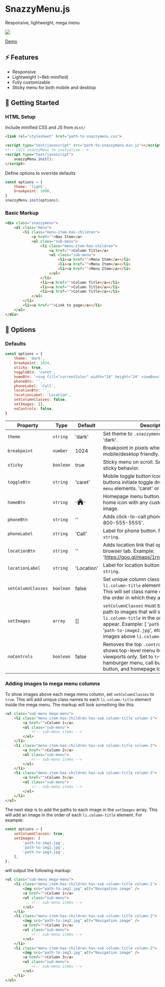# SnazzyMenu.js

Responsive, lightweight, mega menu

<a href="https://github.com/teloe/snazzymenu/blob/main/LICENSE"><img src="https://img.shields.io/github/license/teloe/snazzymenu?style=for-the-badge" /></a>

[Demo](https://teloe.me/snazzymenu/)

## ⚡️  Features

-   Responsive
-   Lightweight (~8kb minified)
-   Fully customizable
-   Sticky menu for both mobile and desktop

## 🔧 Getting Started
### HTML Setup
Include minified CSS and JS from `dist/`

```html
<link rel="stylesheet" href="path-to-snazzymenu.css">

<script type="text/javascript" src="path-to-snazzymenu.min.js"></script>
<!-- Call snazzyMenu to initialize -->
<script type="text/javascript">
    snazzyMenu.init();
</script>
```

Define options to override defaults
```js
const options = {
    theme: 'light',
    breakpoint: 1000,
}
snazzyMenu.init(options);
```

### Basic Markup
```html
<div class="snazzymenu">
    <ul class="menu">
        <li class="menu-item-has-children">
            <a href="">Nav Item</a>
            <ul class="sub-menu">
                <li class="menu-item-has-children">
                    <a href="">Column Title</a>
                    <ul class="sub-menu">
                        <li><a href="">Menu Item</a></li>
                        <li><a href="">Menu Item</a></li>
                        <li><a href="">Menu Item</a></li>
                    </ul>
                </li>
                <li><a href="">Column Title</a></li>
                <li><a href="">Column Title</a></li>
                <li><a href="">Column Title</a></li>
            </ul>
        </li>
        <li><a href="">Link to page</a></li>
    </ul>
</div>
```


## 🔌 Options
### Defaults
```js
const options = {
    theme: 'dark',
    breakpoint: 1024,
    sticky: true,
    toggleBtn: 'caret',
    homeBtn: '<svg fill="currentColor" width="24" height="24" viewBox="0 0 24 24" xmlns="http://www.w3.org/2000/svg" aria-hidden="true"><path d="M11.47 3.84a.75.75 0 011.06 0l8.69 8.69a.75.75 0 101.06-1.06l-8.689-8.69a2.25 2.25 0 00-3.182 0l-8.69 8.69a.75.75 0 001.061 1.06l8.69-8.69z"></path><path d="M12 5.432l8.159 8.159c.03.03.06.058.091.086v6.198c0 1.035-.84 1.875-1.875 1.875H15a.75.75 0 01-.75-.75v-4.5a.75.75 0 00-.75-.75h-3a.75.75 0 00-.75.75V21a.75.75 0 01-.75.75H5.625a1.875 1.875 0 01-1.875-1.875v-6.198a2.29 2.29 0 00.091-.086L12 5.43z"></path></svg>',
    phoneBtn: '',
    phoneLabel: 'Call',
    locationBtn: '',
    locationLabel: 'Location',
    setColumnClasses: false,
    setImages: [],
    noControls: false,
}
```


| Property           | Type      | Default                                                                                                                                                                                                                                                                                                                                                                                                                                                                                                                                                                 | Description                                                                                                                                                                                                                                                               |
|--------------------|-----------|-------------------------------------------------------------------------------------------------------------------------------------------------------------------------------------------------------------------------------------------------------------------------------------------------------------------------------------------------------------------------------------------------------------------------------------------------------------------------------------------------------------------------------------------------------------------------|---------------------------------------------------------------------------------------------------------------------------------------------------------------------------------------------------------------------------------------------------------------------------|
| `theme`            | `string`  | 'dark'                                                                                                                                                                                                                                                                                                                                                                                                                                                                                                                                                                  | Set theme to `.snazzymenu` element. 'light' or 'dark'.                                                                                                                                                                                                                    |
| `breakpoint`       | `number`  | 1024                                                                                                                                                                                                                                                                                                                                                                                                                                                                                                                                                                    | Breakpoint in pixels where menu becomes mobile/desktop friendly.                                                                                                                                                                                                          |
| `sticky`           | `boolean` | true                                                                                                                                                                                                                                                                                                                                                                                                                                                                                                                                                                    | Sticky menu on scroll. Set `false` to disable sticky behavior.                                                                                                                                                                                                            |
| `toggleBtn`        | `string`  | 'caret'                                                                                                                                                                                                                                                                                                                                                                                                                                                                                                                                                                 | Mobile toggle button icon style. These buttons initiate toggle dropdown for `.sub-menu` elements. 'caret' or 'plus'.                                                                                                                                                      |
| `homeBtn`          | `string`  | '<svg fill="currentColor" width="24" height="24" viewBox="0 0 24 24" xmlns="http://www.w3.org/2000/svg" aria-hidden="true"><path d="M11.47 3.84a.75.75 0 011.06 0l8.69 8.69a.75.75 0 101.06-1.06l-8.689-8.69a2.25 2.25 0 00-3.182 0l-8.69 8.69a.75.75 0 001.061 1.06l8.69-8.69z"></path><path d="M12 5.432l8.159 8.159c.03.03.06.058.091.086v6.198c0 1.035-.84 1.875-1.875 1.875H15a.75.75 0 01-.75-.75v-4.5a.75.75 0 00-.75-.75h-3a.75.75 0 00-.75.75V21a.75.75 0 01-.75.75H5.625a1.875 1.875 0 01-1.875-1.875v-6.198a2.29 2.29 0 00.091-.086L12 5.43z"></path></svg>' | Homepage menu button. Replace default home icon with any custom brand/logo image.                                                                                                                                                                                         |
| `phoneBtn`         | `string`  | ''                                                                                                                                                                                                                                                                                                                                                                                                                                                                                                                                                                      | Adds click-to-call phone link. Example: '1-800-555-5555'.                                                                                                                                                                                                                 |
| `phoneLabel`       | `string`  | 'Call'                                                                                                                                                                                                                                                                                                                                                                                                                                                                                                                                                                  | Label for phone button. Replace with any `string`.                                                                                                                                                                                                                        |
| `locationBtn`      | `string`  | ''                                                                                                                                                                                                                                                                                                                                                                                                                                                                                                                                                                      | Adds location link that opens in new browser tab. Example: 'https://goo.gl/maps/1rnrs4MPkKKSsKPL7'.                                                                                                                                                                       |
| `locationLabel`    | `string`  | 'Location'                                                                                                                                                                                                                                                                                                                                                                                                                                                                                                                                                              | Label for location button. Replace with any `string`.                                                                                                                                                                                                                     |
| `setColumnClasses` | `boolean` | false                                                                                                                                                                                                                                                                                                                                                                                                                                                                                                                                                                   | Set unique column class names to each `li.column-title` element in mega menu. This will set class name of `li.column-[i]` in the order in which they appear.                                                                                                              |
| `setImages`        | `array`   | []                                                                                                                                                                                                                                                                                                                                                                                                                                                                                                                                                                      | `setColumnClasses` must be `true`. Set the path to images that will show above each `li.column-title` in the order in which they appear. Example: [ '`path-to-img1.jpg`', '`path-to-image2.jpg`', etc. ]. This will display images above `li.column-1` and `li.column-2`. |
| `noControls`       | `boolean` | false                                                                                                                                                                                                                                                                                                                                                                                                                                                                                                                                                                   | Removes the top `.controls` element and shows top-level menu items on desktop viewports only. Set to `true` will remove hamburger menu, call button, location button, and homepage logo/button.                                                                           |


### Adding images to mega menu columns
To show images above each mega menu column, set `setColumnClasses` to `true`. This will add unique class names to each `li.column-title` element inside the mega menu. The markup will look something like this:

```html
<ul class="sub-menu mega-menu">
    <li class="menu-item-has-children has-sub column-title column-1">
        <a href="">Column 1</a>
        <ul class="sub-menu">
            <!-- sub-menu items -->
        </ul>
    </li>
    <li class="menu-item-has-children has-sub column-title column-2">
        <a href="">Column 2</a>
        <ul class="sub-menu">
            <!-- sub-menu items -->
        </ul>
    </li>
    <li class="menu-item-has-children has-sub column-title column-3">
        <a href="">Column 3</a>
        <ul class="sub-menu">
            <!-- sub-menu items -->
        </ul>
    </li>
</ul>
```

The next step is to add the paths to each image in the `setImages` array. This will add an image in the order of each `li.column-title` element. For example: 

```js
const options = {
    setColumnClasses: true,
    setImages: [
        'path-to-img1.jpg',
        'path-to-img2.jpg',
        'path-to-img3.jpg',
    ],
};
```
will output the following markup:

```html
<ul class="sub-menu mega-menu">
    <li class="menu-item-has-children has-sub column-title column-1">
        <img src="path-to-img1.jpg" alt="Navigation image" />
        <a href="">Column 1</a>
        <ul class="sub-menu">
            <!-- sub-menu items -->
        </ul>
    </li>
    <li class="menu-item-has-children has-sub column-title column-2">
        <img src="path-to-img2.jpg" alt="Navigation image" />
        <a href="">Column 2</a>
        <ul class="sub-menu">
            <!-- sub-menu items -->
        </ul>
    </li>
    <li class="menu-item-has-children has-sub column-title column-3">
        <img src="path-to-img3.jpg" alt="Navigation image" />
        <a href="">Column 3</a>
        <ul class="sub-menu">
            <!-- sub-menu items -->
        </ul>
    </li>
</ul>
```

